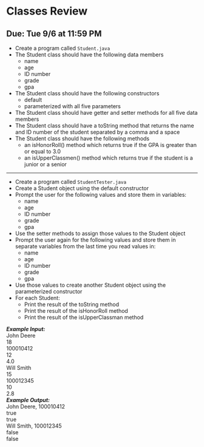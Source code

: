 # Classes Review

## Due: Tue 9/6 at 11:59 PM

- Create a program called `Student.java`
- The Student class should have the following data members
  - name
  - age
  - ID number
  - grade
  - gpa
- The Student class should have the following constructors
  - default
  - parameterized with all five parameters
- The Student class should have getter and setter methods for all five data members
- The Student class should have a toString method that returns the name and ID number of the student separated by a comma and a space
- The Student class should have the following methods
  - an isHonorRoll() method which returns true if the GPA is greater than or equal to 3.0
  - an isUpperClassmen() method which returns true if the student is a junior or a senior
- - - - - - - - - - - - - - - - - - - - - - - - - - - - - - - - - - - - - - - - - - - - 
- Create a program called `StudentTester.java`
- Create a Student object using the default constructor
- Prompt the user for the following values and store them in variables:
  - name
  - age
  - ID number
  - grade
  - gpa
- Use the setter methods to assign those values to the Student object
- Prompt the user again for the following values and store them in separate variables from the last time you read values in:
  - name
  - age
  - ID number
  - grade
  - gpa
- Use those values to create another Student object using the parameterized constructor
- For each Student:
  - Print the result of the toString method
  - Print the result of the isHonorRoll method
  - Print the result of the isUpperClassman method

***Example Input:***\
John Deere\
18\
100010412\
12\
4.0\
Will Smith\
15\
100012345\
10\
2.8\
***Example Output:***\
John Deere, 100010412\
true\
true\
Will Smith, 100012345\
false\
false

